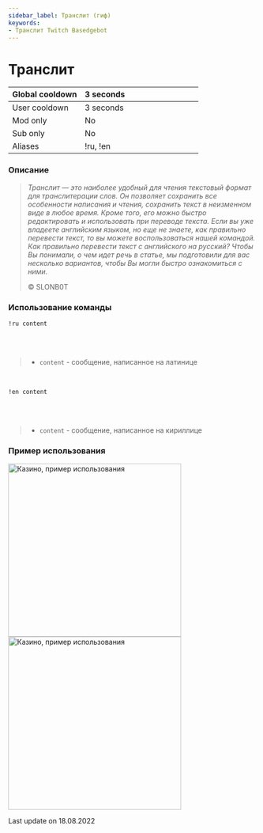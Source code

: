 ```yaml
---
sidebar_label: Транслит (гиф)
keywords:
- Транслит Twitch Basedgebot
---
```


# Транслит

| Global cooldown | 3 seconds⠀⠀⠀⠀⠀⠀⠀⠀⠀⠀⠀⠀ |
|:----------------|:----------------------|
| User cooldown   | 3 seconds             |
| Mod only        | No                    |
| Sub only        | No                    |
| Aliases         | !ru, !en              |

### Описание

> *<quote>Транслит — это наиболее удобный для чтения текстовый формат для транслитерации слов. Он позволяет сохранить все особенности написания и чтения, сохранить текст в неизменном виде в любое время. Кроме того, его можно быстро редактировать и использовать при переводе текста. Если вы уже владеете английским языком, но еще не знаете, как правильно перевести текст, то вы можете воспользоваться нашей командой. Как правильно перевести текст с английского на русский? Чтобы Вы понимали, о чем идет речь в статье, мы подготовили для вас несколько вариантов, чтобы Вы могли быстро ознакомиться с ними.</quote>*
>
> © SLONB0T

### Использование команды

<code>!ru content</code>

<br/>
<br/>

>- <code>content</code>  -  сообщение, написанное на латинице

<br/>

<code>!en content</code>

<br/>
<br/>

>- <code>content</code>  -  сообщение, написанное на кириллице

### Пример использования

<img src="https://media1.giphy.com/media/cD5302u0Go15ADUpqV/giphy.gif?cid=790b761186b94efdfc90c98dcacc447a5abb375cb9fea3cf&rid=giphy.gif&ct=g" alt="Казино, пример использования" width="350"/>
<img src="https://media1.giphy.com/media/cD5302u0Go15ADUpqV/giphy.gif?cid=790b761186b94efdfc90c98dcacc447a5abb375cb9fea3cf&rid=giphy.gif&ct=g" alt="Казино, пример использования" width="350" id="example-right"/>

<p class="update">Last update on 18.08.2022</p>
